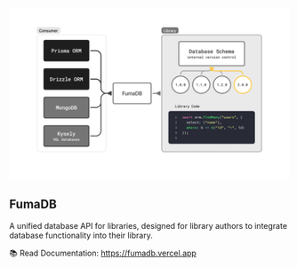 ![Diagram](./.github/diagram.png)

## FumaDB

A unified database API for libraries, designed for library authors to integrate database functionality into their library.

📚 Read Documentation: https://fumadb.vercel.app
